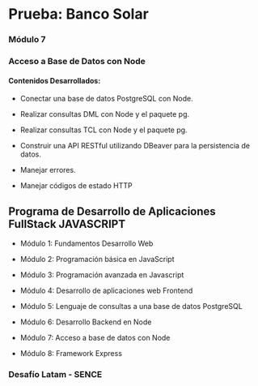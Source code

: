 # Prueba: Banco Solar

### Módulo 7
### Acceso a Base de Datos con Node

#### Contenidos Desarrollados:

- Conectar una base de datos PostgreSQL con Node.

- Realizar consultas DML con Node y el paquete pg.

- Realizar consultas TCL con Node y el paquete pg.

- Construir una API RESTful utilizando DBeaver para la persistencia de datos.

- Manejar errores.

- Manejar códigos de estado HTTP

## Programa de Desarrollo de Aplicaciones FullStack JAVASCRIPT

- Módulo 1: Fundamentos Desarrollo Web

- Módulo 2: Programación básica en JavaScript

- Módulo 3: Programación avanzada en Javascript

- Módulo 4: Desarrollo de aplicaciones web Frontend

- Módulo 5: Lenguaje de consultas a una base de datos PostgreSQL

- Módulo 6: Desarrollo Backend en Node

- Módulo 7: Acceso a base de datos con Node

- Módulo 8: Framework Express


### Desafío Latam - SENCE